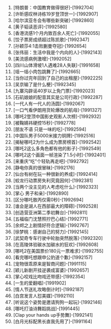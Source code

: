 
1. [特朗普：中国教育做得很好]-[1992704]
1. [许昕感叹林诗栋19岁登顶世一]-[1992907]
1. [哈尔滨亚冬会有哪些新突破]-[1992860]
1. [黄子韬读恶评]-[1992580]
1. [香港流感1个月内致百余人死亡]-[1992055]
1. [饺子票房成绩超过陈凯歌]-[1992347]
1. [孙颖莎4:1击败蒯曼夺冠]-[1992654]
1. [张伟丽：生活中我是个内向的人]-[1992143]
1. [美流感病例激增]-[1992052]
1. [四川山体滑坡1人遇难28人失联]-[1991658]
1. [瑶一瑶小肉包跳舞了]-[1992665]
1. [当你过完年回到了自己的出租屋]-[1992225]
1. [吴京输了是什么梗]-[1992345]
1. [九寨沟辟谣40岁以上免门票]-[1992023]
1. [石矶娘娘的配音其实是公司行政]-[1992287]
1. [一代人有一代人的汤圆]-[1992067]
1. [一口气看伊朗用货轮爆改的航母]-[1991327]
1. [哪吒2登顶中国影史观影人次榜]-[1992932]
1. [被鞠婧祎硬控15秒]-[1992778]
1. [朋友不语 只是一味的吃]-[1992594]
1. [中国队男子5000米接力铜牌]-[1992516]
1. [揭秘哪吒2为什么成为票房榜首]-[1992542]
1. [哪吒2这么多角色都有他的影子]-[1992549]
1. [哪吒2这个画面一帧渲染了1.5小时]-[1992401]
1. [来重庆“吃”个轻轨再走吧]-[1992792]
1. [静电你真的很冒昧]-[1992176]
1. [仙台有树在玩一种很新的养成]-[1992414]
1. [蛟龙行动票房失利究竟因何]-[1992381]
1. [当两个没主见的人考虑吃什么]-[1992323]
1. [掌心 男子和亲]-[1992890]
1. [区分哪吒敖丙仅需0秒]-[1992694]
1. [谁会是湖人在西部最大的障碍]-[1992528]
1. [创造营亚洲第二季初舞台]-[1992811]
1. [五福临门沈慧照拧巴心结]-[1992771]
1. [余烬之上剧情好符合逻辑]-[1992767]
1. [徐梦桃：感谢自己的努力]-[1992145]
1. [武契奇专车行驶中轮胎突然脱落]-[1992320]
1. [在高陵体验碳水加碳水的狂欢]-[1992608]
1. [哪吒2在美国票价180元一票难求]-[1992755]
1. [看完哪吒想跟申公豹道个歉]-[1992157]
1. [宠物很乖原来是智商问题]-[1991115]
1. [颖儿新剧开挂逆袭成富婆]-[1992657]
1. [掌心咬戏比吻戏还带感]-[1992354]
1. [一生的爱翻唱]-[1991902]
1. [情人节送礼攻略倒计时]-[1992187]
1. [白宫发言人怼美媒]-[1992110]
1. [听说这个姿势是邀请狗狗一起玩]-[1992146]
1. [哪吒打油诗舞蹈挑战]-[1991445]
1. [Clap your hands up手势舞]-[1992141]
1. [白月光标配黑长直我先用了]-[1991164]